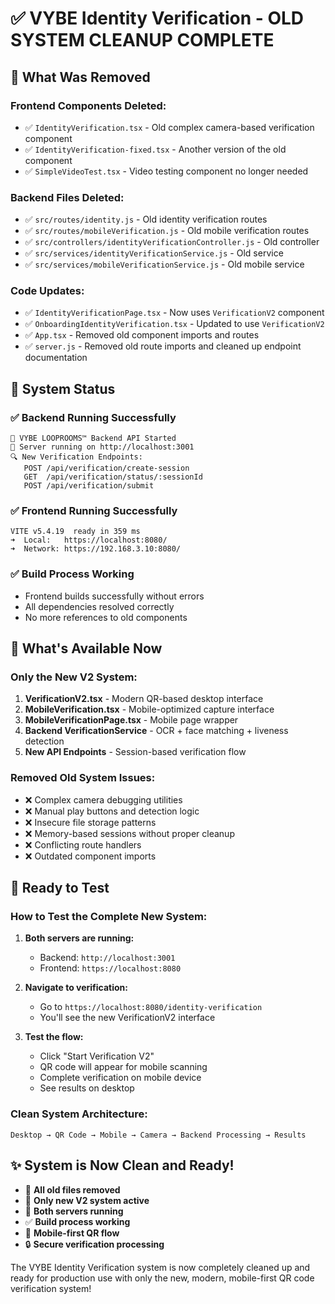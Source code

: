 # ✅ VYBE Identity Verification - OLD SYSTEM CLEANUP COMPLETE

## 🧹 What Was Removed

### Frontend Components Deleted:
- ✅ `IdentityVerification.tsx` - Old complex camera-based verification component
- ✅ `IdentityVerification-fixed.tsx` - Another version of the old component
- ✅ `SimpleVideoTest.tsx` - Video testing component no longer needed

### Backend Files Deleted:
- ✅ `src/routes/identity.js` - Old identity verification routes
- ✅ `src/routes/mobileVerification.js` - Old mobile verification routes  
- ✅ `src/controllers/identityVerificationController.js` - Old controller
- ✅ `src/services/identityVerificationService.js` - Old service
- ✅ `src/services/mobileVerificationService.js` - Old mobile service

### Code Updates:
- ✅ `IdentityVerificationPage.tsx` - Now uses `VerificationV2` component
- ✅ `OnboardingIdentityVerification.tsx` - Updated to use `VerificationV2`
- ✅ `App.tsx` - Removed old component imports and routes
- ✅ `server.js` - Removed old route imports and cleaned up endpoint documentation

## 🚀 System Status

### ✅ Backend Running Successfully
```
🚀 VYBE LOOPROOMS™ Backend API Started
📡 Server running on http://localhost:3001
🔍 New Verification Endpoints:
   POST /api/verification/create-session
   GET  /api/verification/status/:sessionId  
   POST /api/verification/submit
```

### ✅ Frontend Running Successfully
```
VITE v5.4.19  ready in 359 ms
➜  Local:   https://localhost:8080/
➜  Network: https://192.168.3.10:8080/
```

### ✅ Build Process Working
- Frontend builds successfully without errors
- All dependencies resolved correctly
- No more references to old components

## 🎯 What's Available Now

### Only the New V2 System:
1. **VerificationV2.tsx** - Modern QR-based desktop interface
2. **MobileVerification.tsx** - Mobile-optimized capture interface  
3. **MobileVerificationPage.tsx** - Mobile page wrapper
4. **Backend VerificationService** - OCR + face matching + liveness detection
5. **New API Endpoints** - Session-based verification flow

### Removed Old System Issues:
- ❌ Complex camera debugging utilities
- ❌ Manual play buttons and detection logic
- ❌ Insecure file storage patterns
- ❌ Memory-based sessions without proper cleanup
- ❌ Conflicting route handlers
- ❌ Outdated component imports

## 🧪 Ready to Test

### How to Test the Complete New System:

1. **Both servers are running:**
   - Backend: `http://localhost:3001`
   - Frontend: `https://localhost:8080`

2. **Navigate to verification:**
   - Go to `https://localhost:8080/identity-verification`
   - You'll see the new VerificationV2 interface

3. **Test the flow:**
   - Click "Start Verification V2" 
   - QR code will appear for mobile scanning
   - Complete verification on mobile device
   - See results on desktop

### Clean System Architecture:
```
Desktop → QR Code → Mobile → Camera → Backend Processing → Results
```

## ✨ System is Now Clean and Ready!

- 🧹 **All old files removed**
- 🔄 **Only new V2 system active** 
- 🚀 **Both servers running**
- ✅ **Build process working**
- 📱 **Mobile-first QR flow**
- 🔒 **Secure verification processing**

The VYBE Identity Verification system is now completely cleaned up and ready for production use with only the new, modern, mobile-first QR code verification system!